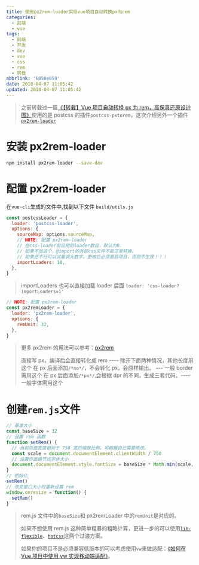 ```yaml
---
title: 使用px2rem-loader实现vue项目自动转换px为rem
categories:
  - 前端
  - vue
tags:
  - 前端
  - 开发
  - dev
  - vue
  - css
  - rem
  - 转载
abbrlink: '6858e059'
date: 2018-04-07 11:05:42
updated: 2018-04-07 11:05:42
---
```


> 之前转载过一篇[《【转载】Vue 项目自动转换 px 为 rem，高保真还原设计图》](https://xuebin.me/2018/02/01/vue-px-to-rem/)使用的是 postcss 的插件`postcss-pxtorem`，这次介绍另外一个插件[`px2rem-loader`][px2rem-loader]

<!-- more -->

# 安装 px2rem-loader

```bash
npm install px2rem-loader --save-dev
```

# 配置 px2rem-loader

在`vue-cli`生成的文件中,找到以下文件 `build/utils.js`

```js
const postcssLoader = {
  loader: 'postcss-loader',
  options: {
    sourceMap: options.sourceMap,
    // NOTE: 配置 px2rem-loader
    // 在css-loader前应用的loader数目，默认为0.
    // 如果不加这个，@import的外部css文件不能正常转换。
    // 如果还不行可以试着调大数字。更改后必须重启项目，否则不生效！！！
    importLoaders: 10,
  },
}
```

> importLoaders 也可以直接加载 loader 后面 `loader: 'css-loader?importLoaders=1'`

```js
// NOTE: 配置 px2rem-loader
const px2remLoader = {
  loader: 'px2rem-loader',
  options: {
    remUnit: 32,
  },
}
```

> 更多 px2rem 的用法可以参考：[px2rem][px2rem]
>
> 直接写 px，编译后会直接转化成 rem ---- 除开下面两种情况，其他长度用这个
> 在 px 后面添加`/*no*/`，不会转化 px，会原样输出。 --- 一般 border 需用这个
> 在 px 后面添加`/*px*/`,会根据 dpr 的不同，生成三套代码。---- 一般字体需用这个

# 创建`rem.js`文件

```js
// 基准大小
const baseSize = 32
// 设置 rem 函数
function setRem() {
  // 当前页面宽度相对于 750 宽的缩放比例，可根据自己需要修改。
  const scale = document.documentElement.clientWidth / 750
  // 设置页面根节点字体大小
  document.documentElement.style.fontSize = baseSize * Math.min(scale, 2) + 'px'
}
// 初始化
setRem()
// 改变窗口大小时重新设置 rem
window.onresize = function() {
  setRem()
}
```

> rem.js 文件中的`baseSize`和 px2remLoader 中的`remUnit`是对应的。
>
> 如果不想使用 rem.js 这种简单粗暴的粗略计算，更进一步的可以使用[`lib-flexible`][lib-flexible]、[`hotcss`][hotcss]这两个过渡方案。
>
> 如果你的项目不是必须兼容低版本的可以考虑使用`vw`来做适配：[《如何在 Vue 项目中使用 vw 实现移动端适配》][vw]。

[px2rem-loader]: https://github.com/Jinjiang/px2rem-loader 'Webpack loader for px2rem css file'
[px2rem]: https://github.com/songsiqi/px2rem 'According to one stylesheet, generate rem version and @1x, @2x and @3x stylesheet.'
[lib-flexible]: https://github.com/amfe/lib-flexible '可伸缩布局方案'
[hotcss]: https://github.com/imochen/hotcss '移动端布局解决方案'
[vw]: https://www.w3cplus.com/mobile/vw-layout-in-vue.html '如何在Vue项目中使用vw实现移动端适配'
[vue-cli 配置flexible]: https://segmentfault.com/a/1190000011883121
